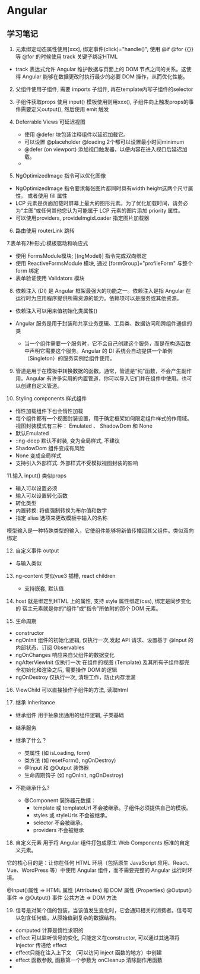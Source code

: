 # Angular

## 学习笔记



1. 元素绑定动态属性使用[xxx], 绑定事件(click)="handle()", 使用 @if @for {{}} 等 @for 的时候使用 track 关键子绑定HTML
  - track 表达式允许 Angular 维护数据与页面上的 DOM 节点之间的关系。这使得 Angular 能够在数据更改时执行最少的必要 DOM 操作，从而优化性能。
2. 父组件使用子组件, 需要 imports 子组件, 再在template内写子组件的selector
3. 子组件获取props 使用 input() 模板使用则用xxx(), 子组件向上触发props的事件需要定义output(), 然后使用 emit 触发
4. Deferrable Views  可延迟视图
   - 使用 @defer 块包装注释组件以延迟加载它。
   - 可以设置 @placeholder @loading 2个都可以设置最小时间minimum
   - @defer (on viewport) 添加视口触发器，以便内容在进入视口后延迟加载。
   - 

5. NgOptimizedImage 指令可以优化图像
  - NgOptimizedImage 指令要求每张图片都同时具有width height这两个尺寸属性。 或者使用 fill 属性
  - LCP 元素是页面加载时屏幕上最大的图形元素。为了优化加载时间，请务必为“主图”或任何其他您认为可能属于 LCP 元素的图片添加 priority 属性。
  - 可以使用providers, provideImgixLoader 指定图片加载器

6. 路由使用 routerLink 跳转

7.表单有2种形式:模板驱动和响应式
  -  使用 FormsModule模块; [(ngModel)] 指令完成双向绑定
  -  使用 ReactiveFormsModule 模块, 通过 [formGroup]="profileForm"  与整个form 绑定
  -  表单验证使用 Validators 模块

8. 依赖注入 (DI) 是 Angular 框架最强大的功能之一。依赖注入是指 Angular 在运行时为应用程序提供所需资源的能力。依赖项可以是服务或其他资源。
  - 依赖注入可以用来值初始化类属性()

- Angular 服务是用于封装和共享业务逻辑、工具类、数据访问和跨组件通信的类
  - 当一个组件需要一个服务时，它不会自己创建这个服务，而是在构造函数中声明它需要这个服务。Angular 的 DI 系统会自动提供一个单例（Singleton）的服务实例给组件使用。



9. 管道是用于在模板中转换数据的函数。通常，管道是“纯”函数，不会产生副作用。Angular 有许多实用的内置管道，你可以导入它们并在组件中使用。也可以创建自定义管道。


10. Styling components  样式组件
   - 惰性加载组件下也会惰性加载
   - 每个组件都有一个视图封装设置，用于确定框架如何限定组件样式的作用域。视图封装模式有三种： Emulated 、 ShadowDom 和 None
   -  默认Emulated
   - ::ng-deep  默认不封装, 变为全局样式, 不建议
   - ShadowDom 组件变成有风险
   - None 变成全局样式
   -  支持引入外部样式. 外部样式不受模拟视图封装的影响

11.输入 input() 类似props
  -  输入可以设置必须
  -  输入可以设置转化函数
  -  转化类型
  -  内置转换: 将值强制转换为布尔值和数字
  -  指定 alias 选项来更改模板中输入的名称

模型输入是一种特殊类型的输入，它使组件能够将新值传播回其父组件。类似双向绑定

12. 自定义事件 output 
  -  与输入类似
  

13. ng-content 类似vue3 插槽, react children
    -  支持嵌套, 默认值
    
14. host 就是绑定到HTML 上的属性, 支持 style 属性绑定(css), 绑定是同步变化的
  宿主元素就是你的“组件”或“指令”所依附的那个 DOM 元素。

15. 生命周期
  - constructor
  - ngOnInit 组件的初始化逻辑, 仅执行一次,发起 API 请求、设置基于 @Input 的内部状态、订阅 Observables
  - ngOnChanges 响应来自父组件的数据变化
  - ngAfterViewInit 仅执行一次 在组件的视图 (Template) 及其所有子组件都完全初始化和渲染之后, 需要操作 DOM 的逻辑
  - ngOnDestroy   仅执行一次, 清理工作，防止内存泄漏

16. ViewChild 可以直接操作子组件的方法, 读取html


17. 继承 Inheritance
  - 继承组件  用于抽象出通用的组件逻辑, 子类基础
  - 继承服务

- 继承了什么？
  - 类属性 (如 isLoading, form)
  - 类方法 (如 resetForm(), ngOnDestroy)
  - @Input 和 @Output 装饰器
  - 生命周期钩子 (如 ngOnInit, ngOnDestroy)

- 不能继承什么?
  - @Component 装饰器元数据：
    - template 或 templateUrl 不会被继承。子组件必须提供自己的模板。
    - styles 或 styleUrls 不会被继承。
    - selector 不会被继承。
    - providers 不会被继承


18. 自定义元素
  用于将 Angular 组件打包成原生 Web Components 标准的自定义元素。
  
  它的核心目的是：让你在任何 HTML 环境（包括原生 JavaScript 应用、React、Vue、WordPress 等）中使用 Angular 组件，而不需要完整的 Angular 运行时环境。

  @Input()属性  => 	HTML 属性 (Attributes) 和 DOM 属性 (Properties)
  @Output() 事件 => @Output() 事件
  公共方法 => DOM 方法

19. 信号是对某个值的包装，当该值发生变化时，它会通知相关的消费者。信号可以包含任何值，从原始值到复杂的数据结构。

  - computed 计算是惰性求职的
  - effect 可以监听信号的变化, 只能定义在constructor, 可以通过其选项将 Injector 传递给 effect
  - effect只能在注入上下文 （可以访问 inject 函数的地方）中创建 
  - effect 函数参数, 函数第一个参数为 onCleanup 清除副作用函数
  - 









